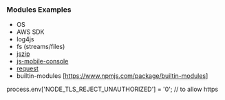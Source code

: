 ### Modules Examples

- OS
- AWS SDK
- log4js
- fs (streams/files)
- [jszip](http://stuk.github.io/jszip/)
- [js-mobile-console](https://github.com/B1naryStudio/js-mobile-console)
- [request](http://blog.modulus.io/node.js-tutorial-how-to-use-request-module)
- builtin-modules [https://www.npmjs.com/package/builtin-modules]

process.env['NODE_TLS_REJECT_UNAUTHORIZED'] = '0'; // to allow https

